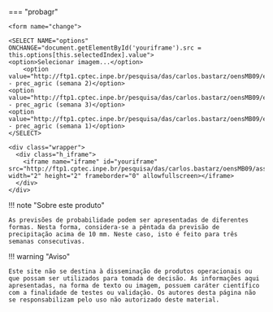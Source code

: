 

=== "probagr"

    <form name="change">
    
    <SELECT NAME="options" ONCHANGE="document.getElementById('youriframe').src = this.options[this.selectedIndex].value">
    <option>Selecionar imagem...</option>
        <option value="http://ftp1.cptec.inpe.br/pesquisa/das/carlos.bastarz/oensMB09/exps/intel_egeon_m128p_p64p/prod/probagr/2020120600/prec_agric_large10.png">probagr - prec_agric (semana 2)</option>
    <option value="http://ftp1.cptec.inpe.br/pesquisa/das/carlos.bastarz/oensMB09/exps/intel_egeon_m128p_p64p/prod/probagr/2020120600/prec_agric_large15.png">probagr - prec_agric (semana 3)</option>
    <option value="http://ftp1.cptec.inpe.br/pesquisa/das/carlos.bastarz/oensMB09/exps/intel_egeon_m128p_p64p/prod/probagr/2020120600/prec_agric_large5.png">probagr - prec_agric (semana 1)</option>
    </SELECT>
    
    <div class="wrapper">
      <div class="h_iframe">
        <iframe name="iframe" id="youriframe" src="http://ftp1.cptec.inpe.br/pesquisa/das/carlos.bastarz/oensMB09/assets/white_bkg.png" width="2" height="2" frameborder="0" allowfullscreen></iframe>
      </div>
    </div>

!!! note "Sobre este produto"

    As previsões de probabilidade podem ser apresentadas de diferentes formas. Nesta forma, considera-se a pêntada da previsão de precipitação acima de 10 mm. Neste caso, isto é feito para três semanas consecutivas.

!!! warning "Aviso"

    Este site não se destina à disseminação de produtos operacionais ou que possam ser utilizados para tomada de decisão. As informações aqui apresentadas, na forma de texto ou imagem, possuem caráter científico com a finalidade de testes ou validação. Os autores desta página não se responsabilizam pelo uso não autorizado deste material.
